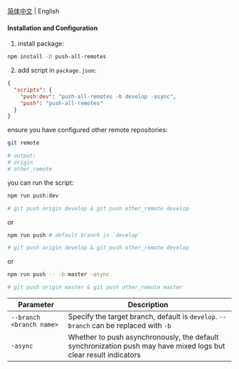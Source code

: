 [简体中文](/README_CN.md) | English

#### Installation and Configuration

1. install package:
```bash
npm install -D push-all-remotes
```

2. add script in `package.json`:
```json
{
  "scripts": {
    "push:dev": "push-all-remotes -b develop -async",
    "push": "push-all-remotes"
  }
}
```
ensure you have configured other remote repositories:
```bash
git remote

# output:
# origin
# other_remote
```

you can run the script:
```bash
npm run push:dev

# git push origin develop & git push other_remote develop
```
or
```bash
npm run push # default branch is `develop`

# git push origin develop & git push other_remote develop

```
or
```bash
npm run push -- -b master -async

# git push origin master & git push other_remote master
```


| Parameter | Description |
| --- | --- |
| `--branch <branch name>` | Specify the target branch, default is `develop`. `--branch` can be replaced with `-b` |
| `-async` | Whether to push asynchronously, the default synchronization push may have mixed logs but clear result indicators |

